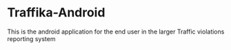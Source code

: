 # Traffika-Android
This is the android application for the end user in the larger Traffic violations reporting system
